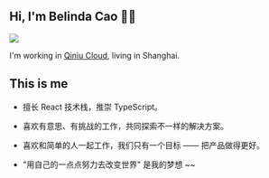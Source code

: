 ## Hi, I'm Belinda Cao 👨‍💻‍

<img src="https://github-readme-stats.vercel.app/api?username=caohuilin&show_icons=true&theme=radical&count_private=true&show_icons=true&include_all_commits=true" />

I'm working in [Qiniu Cloud](https://www.qiniu.com), living in Shanghai.

## This is me

- 擅长 React 技术栈，推崇 TypeScript。

- 喜欢有意思、有挑战的工作，共同探索不一样的解决方案。

- 喜欢和简单的人一起工作，我们只有一个目标 —— 把产品做得更好。

- "用自己的一点点努力去改变世界" 是我的梦想 ~~

